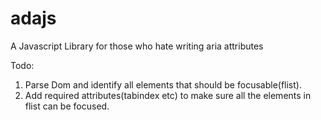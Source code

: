 # adajs
A Javascript Library for those who hate writing aria attributes

Todo:
1. Parse Dom and identify all elements that should be focusable(flist).
2. Add required attributes(tabindex etc) to make sure all the elements in flist can be focused.
